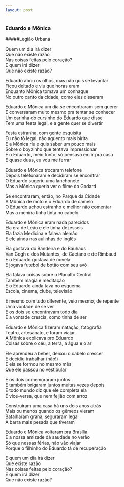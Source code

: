 ```yaml
---
layout: post
---
```



### Eduardo e Mônica
#####Legião Urbana

Quem um dia irá dizer<br>
Que não existe razão<br>
Nas coisas feitas pelo coração?<br>
E quem irá dizer<br>
Que não existe razão?<br>

Eduardo abriu os olhos, mas não quis se levantar<br>
Ficou deitado e viu que horas eram<br>
Enquanto Mônica tomava um conhaque<br>
No outro canto da cidade, como eles disseram<br>

Eduardo e Mônica um dia se encontraram sem querer<br>
E conversaram muito mesmo pra tentar se conhecer<br>
Um carinha do cursinho do Eduardo que disse<br>
Tem uma festa legal, e a gente quer se divertir<br>

Festa estranha, com gente esquisita<br>
Eu não tô legal, não aguento mais birita<br>
E a Mônica riu e quis saber um pouco mais<br>
Sobre o boyzinho que tentava impressionar<br>
E o Eduardo, meio tonto, só pensava em ir pra casa<br>
É quase duas, eu vou me ferrar<br>

Eduardo e Mônica trocaram telefone<br>
Depois telefonaram e decidiram se encontrar<br>
O Eduardo sugeriu uma lanchonete<br>
Mas a Mônica queria ver o filme do Godard<br>

Se encontraram, então, no Parque da Cidade<br>
A Mônica de moto e o Eduardo de camelo<br>
O Eduardo achou estranho e melhor não comentar<br>
Mas a menina tinha tinta no cabelo<br>

Eduardo e Mônica eram nada parecidos<br>
Ela era de Leão e ele tinha dezesseis<br>
Ela fazia Medicina e falava alemão<br>
E ele ainda nas aulinhas de inglês<br>

Ela gostava do Bandeira e do Bauhaus<br>
Van Gogh e dos Mutantes, de Caetano e de Rimbaud<br>
E o Eduardo gostava de novela<br>
E jogava futebol de botão com seu avô<br>

Ela falava coisas sobre o Planalto Central<br>
Também magia e meditação<br>
E o Eduardo ainda tava no esquema<br>
Escola, cinema, clube, televisão<br>

E mesmo com tudo diferente, veio mesmo, de repente<br>
Uma vontade de se ver<br>
E os dois se encontravam todo dia<br>
E a vontade crescia, como tinha de ser<br>

Eduardo e Mônica fizeram natação, fotografia<br>
Teatro, artesanato, e foram viajar<br>
A Mônica explicava pro Eduardo<br>
Coisas sobre o céu, a terra, a água e o ar<br>

Ele aprendeu a beber, deixou o cabelo crescer<br>
E decidiu trabalhar (não!)<br>
E ela se formou no mesmo mês<br>
Que ele passou no vestibular<br>

E os dois comemoraram juntos<br>
E também brigaram juntos muitas vezes depois<br>
E todo mundo diz que ele completa ela<br>
E vice-versa, que nem feijão com arroz<br>

Construíram uma casa há uns dois anos atrás<br>
Mais ou menos quando os gêmeos vieram<br>
Batalharam grana, seguraram legal<br>
A barra mais pesada que tiveram<br>

Eduardo e Mônica voltaram pra Brasília<br>
E a nossa amizade dá saudade no verão<br>
Só que nessas férias, não vão viajar<br>
Porque o filhinho do Eduardo tá de recuperação<br>

E quem um dia irá dizer<br>
Que existe razão<br>
Nas coisas feitas pelo coração?<br>
E quem irá dizer<br>
Que não existe razão?<br>
